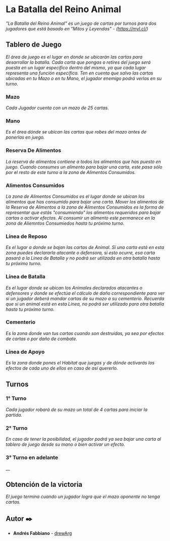 # La Batalla del Reino Animal

_"La Batalla del Reino Animal" es un juego de cartas por turnos para dos jugadores que está basado en "Mitos y Leyendas" - (https://myl.cl/)_

## Tablero de Juego

_El área de juego es el lugar en donde se ubicarán las cartas para desarrollar la batalla. Cada carta que pongas o retires del juego será puesta en un lugar específico dentro del mismo, ya que cada lugar representa una función específica. Ten en cuenta que salvo las cartas ubicadas en tu Mazo o en tu Mano, el jugador enemigo podrá verlas en su turno._

### Mazo

_Cada Jugador cuenta con un mazo de 25 cartas._

### Mano

_Es el área dónde se ubican las cartas que robes del mazo antes de ponerlas en juego._

### Reserva De Alimentos

_La reserva de alimentos contiene a todos los alimentos que has puesto en juego. Cuando consumes un alimento para bajar una carta, este pasa sólo por el resto de este turno a la zona de Alimentos Consumidos._

### Alimentos Consumidos

_La zona de Alimentos Consumidos es el lugar donde se ubican los alimentos que has consumido para bajar una carta. Mover los alimentos de la Reserva de Alimentos a la zona de Alimentos Consumidos es la forma de representar que estás "consumiendo" los alimentos requeridos para bajar cartas o activar efectos. Al consumir un alimento este permanece en la zona de Aliemntos Consumiedos hasta tu próximo turno._

### Línea de Reposo

_Es el lugar a donde se bajan las cartas de Animal. Si una carta está en esta zona puedes declararla atacante o defensora, si esto ocurre, esa carta pasará a la Linea de Batalla y no podrá ser utilizada en otra batalla hasta tu próximo turno._

### Línea de Batalla

_Es el lugar donde se ubican los Animales declarados atacantes o defensores y donde se efectúa el cálculo de daño correspondiente para ver si un jugador deberá mandar cartas de su mazo a su cementerio. Recuerda que si un animal está en esta Línea, no podrá ser utilizado para otra batalla hasta tu próximo turno._

### Cementerio

_Es la zona donde van tus cartas cuando son destruidas, ya sea por efectos de cartas o por daño de combate._

### Línea de Apoyo

_Es la zona donde pones el Habitat que juegas y de dónde activarás los efectos de cada uno de ellos en caso de así quererlo._

## Turnos

### 1° Turno

_Cada jugador robará de su mazo un total de 4 cartas para iniciar la partida._

### 2° Turno

_En caso de tener la posibilidad, el jugador podrá ya sea bajar una carta al tablero de juego desde su mano o bien activar un efecto._

### 3° Turno en adelante

\_\_

## Obtención de la victoria

_El juego termina cuando un jugador logra que el mazo oponente no tenga cartas._

## Autor ✒️

- **Andrés Fabbiano** - [drewArg](https://github.com/DrewArg)
